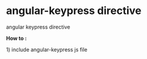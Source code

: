 angular-keypress directive
================

angular  keypress directive
<p><b>How to :</b></p>
1) include angular-keypress js file 
<pre><script type="text/javascript" src="../bower_components/angular/angular.min.js"></script></pre>




